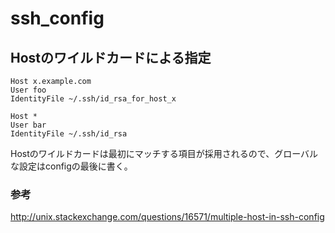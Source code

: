 ﻿# ssh_config

## Hostのワイルドカードによる指定

```
Host x.example.com
User foo
IdentityFile ~/.ssh/id_rsa_for_host_x

Host *
User bar
IdentityFile ~/.ssh/id_rsa
```

Hostのワイルドカードは最初にマッチする項目が採用されるので、グローバルな設定はconfigの最後に書く。

### 参考
http://unix.stackexchange.com/questions/16571/multiple-host-in-ssh-config
